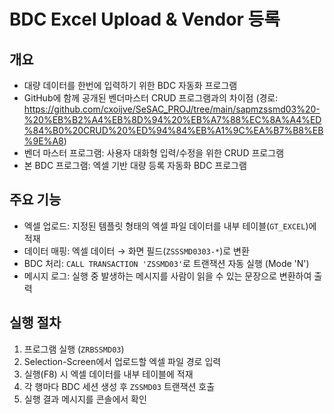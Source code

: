 # BDC Excel Upload & Vendor 등록

## 개요

- 대량 데이터를 한번에 입력하기 위한 BDC 자동화 프로그램
- GitHub에 함께 공개된 벤더마스터 CRUD 프로그램과의 차이점
  (경로: https://github.com/cxoijve/SeSAC_PROJ/tree/main/sapmzssmd03%20-%20%EB%B2%A4%EB%8D%94%20%EB%A7%88%EC%8A%A4%ED%84%B0%20CRUD%20%ED%94%84%EB%A1%9C%EA%B7%B8%EB%9E%A8)
- 벤더 마스터 프로그램: 사용자 대화형 입력/수정을 위한 CRUD 프로그램
- 본 BDC 프로그램: 엑셀 기반 대량 등록 자동화 BDC 프로그램

## 주요 기능

- 엑셀 업로드: 지정된 템플릿 형태의 엑셀 파일 데이터를 내부 테이블(`GT_EXCEL`)에 적재
- 데이터 매핑: 엑셀 데이터 → 화면 필드(`ZSSSMD0303-*`)로 변환
- BDC 처리: `CALL TRANSACTION 'ZSSMD03'`로 트랜잭션 자동 실행 (Mode 'N')
- 메시지 로그: 실행 중 발생하는 메시지를 사람이 읽을 수 있는 문장으로 변환하여 출력

## 실행 절차

1. 프로그램 실행 (`ZRBSSMD03`)
2. Selection-Screen에서 업로드할 엑셀 파일 경로 입력
3. 실행(F8) 시 엑셀 데이터를 내부 테이블에 적재
4. 각 행마다 BDC 세션 생성 후 `ZSSMD03` 트랜잭션 호출
5. 실행 결과 메시지를 콘솔에서 확인

